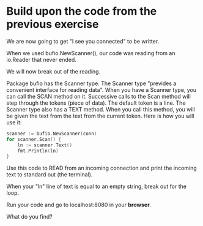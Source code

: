# Build upon the code from the previous exercise

We are now going to get "I see you connected" to be writter.

When we used bufio.NewScanner(), our code was reading from an io.Reader that never ended.

We will now break out of the reading.

Package bufio has the Scanner type. The Scanner type "prevides a convenient interface for reading data". When you have a Scanner type,
you can call the SCAN method on it. Successive calls to the Scan method will step through the tokens (piece of data). The default token is a line. The Scanner type also has a TEXT method. When you call this method, you will be given the text from the text from the current token. Here is how you will use it:

```Go
scanner := bufio.NewScanner(conn)
for scanner.Scan() {
    ln := scanner.Text()
    fmt.Println(ln)
}
```

Use this code to READ from an incoming connection and print the incoming text to standard out (the terminal).

When your "ln" line of text is equal to an empty string, break out for the loop.

Run your code and go to localhost:8080 in your __browser__.

What do you find?

